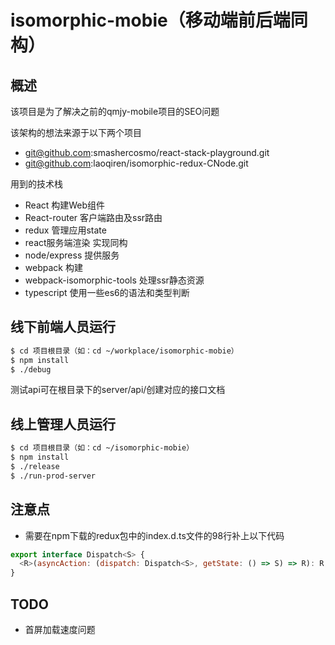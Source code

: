 # isomorphic-mobie（移动端前后端同构）

## 概述

该项目是为了解决之前的qmjy-mobile项目的SEO问题

该架构的想法来源于以下两个项目
* git@github.com:smashercosmo/react-stack-playground.git
* git@github.com:laoqiren/isomorphic-redux-CNode.git

用到的技术栈
* React 构建Web组件
* React-router 客户端路由及ssr路由
* redux 管理应用state
* react服务端渲染 实现同构
* node/express 提供服务
* webpack 构建
* webpack-isomorphic-tools 处理ssr静态资源
* typescript 使用一些es6的语法和类型判断

## 线下前端人员运行

```bash
$ cd 项目根目录（如：cd ~/workplace/isomorphic-mobie）
$ npm install
$ ./debug
```

测试api可在根目录下的server/api/创建对应的接口文档

## 线上管理人员运行

```bash
$ cd 项目根目录（如：cd ~/isomorphic-mobie）
$ npm install
$ ./release 
$ ./run-prod-server
```

## 注意点
* 需要在npm下载的redux包中的index.d.ts文件的98行补上以下代码

```javascript
export interface Dispatch<S> {
  <R>(asyncAction: (dispatch: Dispatch<S>, getState: () => S) => R): R;
}
```

## TODO
* 首屏加载速度问题